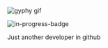 ![gyphy gif](https://media0.giphy.com/media/fSAyiFkAs0PW8Ixprk/giphy.gif?cid=bfae73222a1b1f070508df6fd953cac257ea72fde493ed25&rid=giphy.gif&ct=g)

![in-progress-badge](https://img.shields.io/badge/IN-PROGRESS-brightgreen)

Just another developer in github
